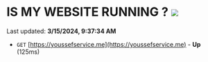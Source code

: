# IS MY WEBSITE RUNNING ? [![](https://img.shields.io/static/v1?label=Sponsor&message=%E2%9D%A4&logo=GitHub&color=%23fe8e86)](https://github.com/sponsors/<username>)

Last updated: **3/15/2024, 9:37:34 AM**

- `GET` [https://youssefservice.me](https://youssefservice.me) - **Up** (125ms)
